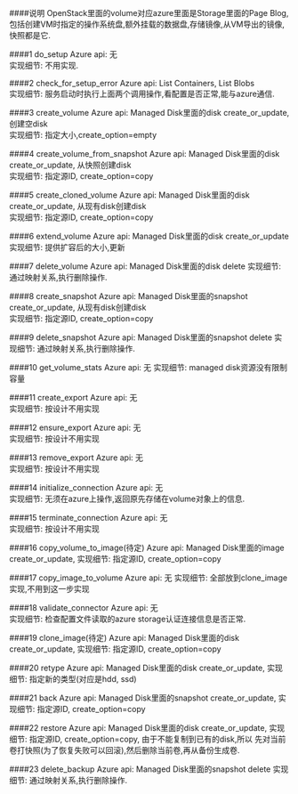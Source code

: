 ####说明
OpenStack里面的volume对应azure里面是Storage里面的Page Blog,包括创建VM时指定的操作系统盘,额外挂载的数据盘,存储镜像,从VM导出的镜像,快照都是它.

####1 do_setup
Azure api: 无    
实现细节: 不用实现.

####2 check_for_setup_error
Azure api: List Containers, List Blobs    
实现细节: 服务启动时执行上面两个调用操作,看配置是否正常,能与azure通信.

####3 create_volume
Azure api: Managed Disk里面的disk create_or_update, 创建空disk   
实现细节: 指定大小,create_option=empty

####4 create_volume_from_snapshot
Azure api: Managed Disk里面的disk create_or_update, 从快照创建disk   
实现细节: 指定源ID, create_option=copy

####5 create_cloned_volume
Azure api: Managed Disk里面的disk create_or_update, 从现有disk创建disk   
实现细节: 指定源ID, create_option=copy

####6 extend_volume
Azure api: Managed Disk里面的disk create_or_update 
实现细节: 提供扩容后的大小,更新

####7 delete_volume
Azure api: Managed Disk里面的disk delete 
实现细节: 通过映射关系,执行删除操作.

####8 create_snapshot
Azure api: Managed Disk里面的snapshot create_or_update, 从现有disk创建disk   
实现细节: 指定源ID, create_option=copy

####9 delete_snapshot
Azure api: Managed Disk里面的snapshot delete 
实现细节: 通过映射关系,执行删除操作.

####10 get_volume_stats
Azure api:  无
实现细节: managed disk资源没有限制容量

####11 create_export
Azure api:  无  
实现细节: 按设计不用实现

####12 ensure_export
Azure api: 无  
实现细节: 按设计不用实现

####13 remove_export
Azure api: 无  
实现细节: 按设计不用实现

####14 initialize_connection
Azure api: 无    
实现细节: 无须在azure上操作,返回原先存储在volume对象上的信息.

####15 terminate_connection
Azure api: 无  
实现细节: 按设计不用实现

####16 copy_volume_to_image(待定)
Azure api: Managed Disk里面的image create_or_update,
实现细节: 指定源ID, create_option=copy


####17 copy_image_to_volume
Azure api: 无
实现细节: 全部放到clone_image实现,不用到这一步实现

####18 validate_connector
Azure api:  无  
实现细节: 检查配置文件读取的azure storage认证连接信息是否正常.

####19 clone_image(待定)
Azure api: Managed Disk里面的disk create_or_update,
实现细节: 指定源ID, create_option=copy

####20 retype
Azure api: Managed Disk里面的disk create_or_update,
实现细节: 指定新的类型(对应是hdd, ssd)

####21 back
Azure api: Managed Disk里面的snapshot create_or_update,
实现细节: 指定源ID, create_option=copy

####22 restore
Azure api: Managed Disk里面的disk create_or_update,
实现细节: 指定源ID, create_option=copy, 由于不能复制到已有的disk,所以
先对当前卷打快照(为了恢复失败可以回滚),然后删除当前卷,再从备份生成卷.

####23 delete_backup
Azure api: Managed Disk里面的snapshot delete 
实现细节: 通过映射关系,执行删除操作.
